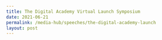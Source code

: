 ```yaml
---
title: The Digital Academy Virtual Launch Symposium
date: 2021-06-21
permalink: /media-hub/speeches/the-digital-academy-launch
layout: post
---
```

